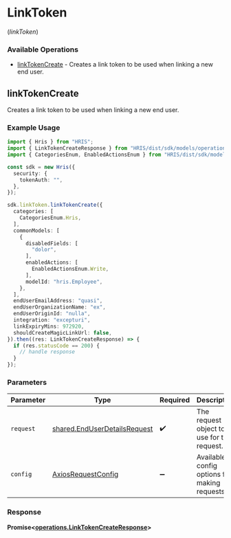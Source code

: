 # LinkToken
(*linkToken*)

### Available Operations

* [linkTokenCreate](#linktokencreate) - Creates a link token to be used when linking a new end user.

## linkTokenCreate

Creates a link token to be used when linking a new end user.

### Example Usage

```typescript
import { Hris } from "HRIS";
import { LinkTokenCreateResponse } from "HRIS/dist/sdk/models/operations";
import { CategoriesEnum, EnabledActionsEnum } from "HRIS/dist/sdk/models/shared";

const sdk = new Hris({
  security: {
    tokenAuth: "",
  },
});

sdk.linkToken.linkTokenCreate({
  categories: [
    CategoriesEnum.Hris,
  ],
  commonModels: [
    {
      disabledFields: [
        "dolor",
      ],
      enabledActions: [
        EnabledActionsEnum.Write,
      ],
      modelId: "hris.Employee",
    },
  ],
  endUserEmailAddress: "quasi",
  endUserOrganizationName: "ex",
  endUserOriginId: "nulla",
  integration: "excepturi",
  linkExpiryMins: 972920,
  shouldCreateMagicLinkUrl: false,
}).then((res: LinkTokenCreateResponse) => {
  if (res.statusCode == 200) {
    // handle response
  }
});
```

### Parameters

| Parameter                                                                    | Type                                                                         | Required                                                                     | Description                                                                  |
| ---------------------------------------------------------------------------- | ---------------------------------------------------------------------------- | ---------------------------------------------------------------------------- | ---------------------------------------------------------------------------- |
| `request`                                                                    | [shared.EndUserDetailsRequest](../../models/shared/enduserdetailsrequest.md) | :heavy_check_mark:                                                           | The request object to use for the request.                                   |
| `config`                                                                     | [AxiosRequestConfig](https://axios-http.com/docs/req_config)                 | :heavy_minus_sign:                                                           | Available config options for making requests.                                |


### Response

**Promise<[operations.LinkTokenCreateResponse](../../models/operations/linktokencreateresponse.md)>**

